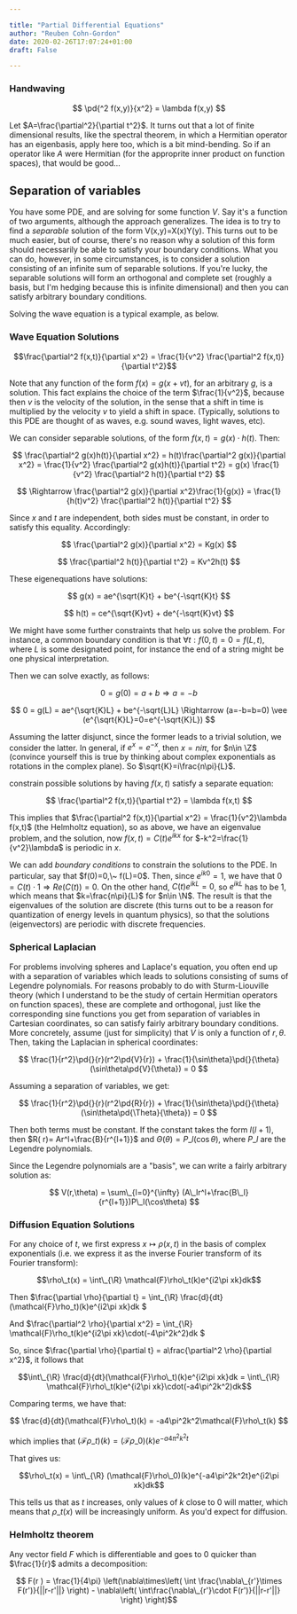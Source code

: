 ```yaml
---

title: "Partial Differential Equations"
author: "Reuben Cohn-Gordon"
date: 2020-02-26T17:07:24+01:00
draft: False

---
```


<script type="text/javascript" async
  src="https://cdn.mathjax.org/mathjax/latest/MathJax.js?config=TeX-AMS-MML_HTMLorMML">
  MathJax.Hub.Config({
  tex2jax: {
    inlineMath: [['$','$'], ['\\(','\\)']],
    displayMath: [['$$','$$']],
    processEscapes: true,
    processEnvironments: true,
    skipTags: ['script', 'noscript', 'style', 'textarea', 'pre'],
    TeX: { equationNumbers: { autoNumber: "AMS" },
         extensions: ["AMSmath.js", "AMSsymbols.js"] }
  }
  });
  MathJax.Hub.Queue(function() {
    // Fix <code> tags after MathJax finishes running. This is a
    // hack to overcome a shortcoming of Markdown. Discussion at
    // https://github.com/mojombo/jekyll/issues/199
    var all = MathJax.Hub.getAllJax(), i;
    for(i = 0; i < all.length; i += 1) {
        all[i].SourceElement().parentNode.className += ' has-jax';
    }
  });

  MathJax.Hub.Config({
  // Autonumbering by mathjax
  TeX: { equationNumbers: { autoNumber: "AMS" } }
  });

</script>


$\newcommand{\R}{\mathbb{R}}$
$\newcommand{\C}{\mathbb{C}}$
$\newcommand{\N}{\mathbb{N}}$
$\newcommand{\Z}{\mathbb{Z}}$
$\newcommand{\pd}[2]{\frac{\partial #1}{\partial #2}}$


### Handwaving

$$ \pd{^2 f(x,y)}{x^2} = \lambda f(x,y) $$

Let $A=\frac{\partial^2}{\partial t^2}$. It turns out that a lot of finite dimensional results, like the spectral theorem, in which a Hermitian operator has an eigenbasis, apply here too, which is a bit mind-bending. So if an operator like $A$ were Hermitian (for the approprite inner product on function spaces), that would be good...

## Separation of variables

You have some PDE, and are solving for some function $V$. Say it's a function of two arguments, although the approach generalizes. The idea is to try to find a *separable* solution of the form V(x,y)=X(x)Y(y). This turns out to be much easier, but of course, there's no reason why a solution of this form should necessarily be able to satisfy your boundary conditions. What you can do, however, in some circumstances, is to consider a solution consisting of an infinite sum of separable solutions. If you're lucky, the separable solutions will form an orthogonal and complete set (roughly a basis, but I'm hedging because this is infinite dimensional) and then you can satisfy arbitrary boundary conditions.

Solving the wave equation is a typical example, as below.

### Wave Equation Solutions

$$\frac{\partial^2 f(x,t)}{\partial x^2} = \frac{1}{v^2} \frac{\partial^2 f(x,t)}{\partial t^2}$$

Note that any function of the form $f(x)=g(x+vt)$, for an arbitrary $g$, is a solution. This fact explains the choice of the term $\frac{1}{v^2}$, because then $v$ is the velocity of the solution, in the sense that a shift in time is multiplied by the velocity $v$ to yield a shift in space. (Typically, solutions to this PDE are thought of as waves, e.g. sound waves, light waves, etc).

We can consider separable solutions, of the form $f(x,t)=g(x)\cdot h(t)$. Then:

$$ \frac{\partial^2 g(x)h(t)}{\partial x^2} = h(t)\frac{\partial^2 g(x)}{\partial x^2} = \frac{1}{v^2} \frac{\partial^2 g(x)h(t)}{\partial t^2} = g(x) \frac{1}{v^2} \frac{\partial^2 h(t)}{\partial t^2} $$

$$ \Rightarrow \frac{\partial^2 g(x)}{\partial x^2}\frac{1}{g(x)} = \frac{1}{h(t)v^2} \frac{\partial^2 h(t)}{\partial t^2}  $$

Since $x$ and $t$ are independent, both sides must be constant, in order to satisfy this equality. Accordingly:

$$ \frac{\partial^2 g(x)}{\partial x^2} = Kg(x)  $$

$$ \frac{\partial^2 h(t)}{\partial t^2} = Kv^2h(t) $$

These eigenequations have solutions:

$$ g(x) = ae^{\sqrt{K}t} + be^{-\sqrt{K}t} $$

$$ h(t) = ce^{\sqrt{K}vt} + de^{-\sqrt{K}vt} $$

We might have some further constraints that help us solve the problem. For instance, a common boundary condition is that $\forall t: f(0,t)=0=f(L,t)$, where $L$ is some designated point, for instance the end of a string might be one physical interpretation.

Then we can solve exactly, as follows:

$$ 0 = g(0) = a+b \Rightarrow a = -b $$

$$ 0 = g(L) = ae^{\sqrt{K}L} + be^{-\sqrt{L}L} \Rightarrow (a=-b=b=0) \vee (e^{\sqrt{K}L}=0=e^{-\sqrt{K}L}) $$

Assuming the latter disjunct, since the former leads to a trivial solution, we consider the latter. In general, if $e^{x}=e^{-x}$, then $x=ni\pi$, for $n\in \Z$ (convince yourself this is true by thinking about complex exponentials as rotations in the complex plane). So $\sqrt{K}=i\frac{n\pi}{L}$.


constrain possible solutions by having $f(x,t)$ satisfy a separate equation:

$$
\frac{\partial^2 f(x,t)}{\partial t^2} = \lambda f(x,t)
$$

This implies that $\frac{\partial^2 f(x,t)}{\partial x^2} = \frac{1}{v^2}\lambda f(x,t)$ (the Helmholtz equation), so as above, we have an eigenvalue problem, and the solution, now $f(x,t)=C(t)e^{ikx}$ for $-k^2=\frac{1}{v^2}\lambda$ is periodic in $x$.

We can add *boundary conditions* to constrain the solutions to the PDE. In particular, say that $f(0)=0,\~ f(L)=0$. Then, since $e^{ik0}=1$, we have that $0=C(t)\cdot 1 \Rightarrow Re(C(t))=0$. On the other hand, $C(t)e^{ikL}=0$, so $e^{ikL}$ has to be $1$, which means that $k=\frac{n\pi}{L}$ for $n\in \N$. The result is that the eigenvalues of the solution are discrete (this turns out to be a reason for quantization of energy levels in quantum physics), so that the solutions (eigenvectors) are periodic with discrete frequencies.

### Spherical Laplacian

For problems involving spheres and Laplace's equation, you often end up with a separation of variables which leads to solutions consisting of sums of Legendre polynomials. For reasons probably to do with Sturm-Liouville theory (which I understand to be the study of certain Hermitian operators on function spaces), these are complete and orthogonal, just like the corresponding sine functions you get from separation of variables in Cartesian coordinates, so can satisfy fairly arbitrary boundary conditions. More concretely, assume (just for simplicity) that $V$ is only a function of $r,\theta$. Then, taking the Laplacian in spherical coordinates:

$$ \frac{1}{r^2}\pd{}{r}(r^2\pd{V}{r}) + \frac{1}{\sin\theta}\pd{}{\theta}(\sin\theta\pd{V}{\theta}) = 0 $$

Assuming a separation of variables, we get:

$$ \frac{1}{r^2}\pd{}{r}(r^2\pd{R}{r}) + \frac{1}{\sin\theta}\pd{}{\theta}(\sin\theta\pd{\Theta}{\theta}) = 0 $$

Then both terms must be constant. If the constant takes the form $l(l+1)$, then $R( r)= Ar^l+\frac{B}{r^{l+1}}$ and $\Theta(\theta) = P\_l(\cos\theta)$, where $P\_l$ are the Legendre polynomials.

Since the Legendre polynomials are a "basis", we can write a fairly arbitrary solution as:

$$ V(r,\theta) = \sum\_{l=0}^{\infty} (A\_lr^l+\frac{B\_l}{r^{l+1}})P\_l(\cos\theta) $$


### Diffusion Equation Solutions


For any choice of $t$, we first express $x\mapsto \rho(x,t)$ in the basis of complex exponentials (i.e. we express it as the inverse Fourier transform of its Fourier transform):

$$\rho\_t(x) = \int\_{\R} \mathcal{F}\rho\_t(k)e^{i2\pi xk}dk$$

Then $\frac{\partial \rho}{\partial t} = \int\_{\R} \frac{d}{dt}(\mathcal{F}\rho\_t)(k)e^{i2\pi xk}dk $

And  $\frac{\partial^2 \rho}{\partial x^2} = \int\_{\R} \mathcal{F}\rho\_t(k)e^{i2\pi xk}\cdot(-4\pi^2k^2)dk $

So, since $\frac{\partial \rho}{\partial t} = a\frac{\partial^2 \rho}{\partial x^2}$, it follows that

$$\int\_{\R} \frac{d}{dt}(\mathcal{F}\rho\_t)(k)e^{i2\pi xk}dk = \int\_{\R} \mathcal{F}\rho\_t(k)e^{i2\pi xk}\cdot(-a4\pi^2k^2)dk$$

Comparing terms, we have that:

$$ \frac{d}{dt}(\mathcal{F}\rho\_t)(k) = -a4\pi^2k^2\mathcal{F}\rho\_t(k) $$

which implies that $(\mathcal{F}\rho\_t)(k)=(\mathcal{F}\rho\_0)(k)e^{-a4\pi^2k^2t}$

That gives us:

$$\rho\_t(x) = \int\_{\R} (\mathcal{F}\rho\_0)(k)e^{-a4\pi^2k^2t}e^{i2\pi xk}dk$$

This tells us that as $t$ increases, only values of $k$ close to $0$ will matter, which means that $\rho\_t(x)$ will be increasingly uniform. As you'd expect for diffusion.

### Helmholtz theorem

Any vector field $F$ which is differentiable and goes to $0$ quicker than $\frac{1}{r}$ admits a decomposition:

$$ F(r ) = \frac{1}{4\pi} \left(\nabla\times\left( \int \frac{\nabla\_{r'}\times F(r')}{||r-r'||} \right) - \nabla\left( \int\frac{\nabla\_{r'}\cdot F(r')}{||r-r'||}  \right) \right)$$
